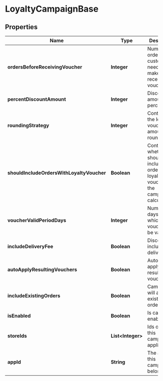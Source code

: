 
# LoyaltyCampaignBase

## Properties
Name | Type | Description | Notes
------------ | ------------- | ------------- | -------------
**ordersBeforeReceivingVoucher** | **Integer** | Number of orders customer needs to make, before receiving voucher |  [optional]
**percentDiscountAmount** | **Integer** | Discount amount in percents |  [optional]
**roundingStrategy** | **Integer** | Controls how the loyalty voucher&#39;s amount is rounded |  [optional]
**shouldIncludeOrdersWithLoyaltyVoucher** | **Boolean** | Controls whether we should include orders with loyalty vouchers in the campaign calculation |  [optional]
**voucherValidPeriodDays** | **Integer** | Number of days for which the voucher will be valid. |  [optional]
**includeDeliveryFee** | **Boolean** | Discount will include delivery fee |  [optional]
**autoApplyResultingVouchers** | **Boolean** | Automatically apply resulting vouchers |  [optional]
**includeExistingOrders** | **Boolean** | Campaign will apply to existing orders |  [optional]
**isEnabled** | **Boolean** | Is campaign enabled |  [optional]
**storeIds** | **List&lt;Integer&gt;** | Ids of stores this campaign applies to |  [optional]
**appId** | **String** | The app that this campaign belongs to. |  [optional]




